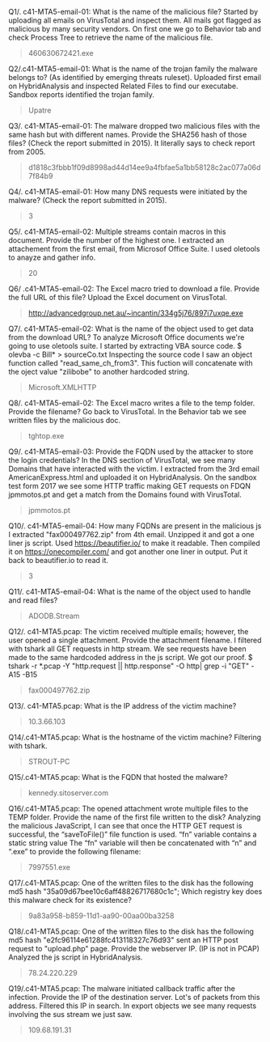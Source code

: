 Q1/. c41-MTA5-email-01: What is the name of the malicious file? 
Started by uploading all emails on VirusTotal and inspect them. All mails got flagged as malicious by many security vendors. On first one we go to Behavior tab and check Process Tree to retrieve the name of the malicious file.
> 460630672421.exe

Q2/.c41-MTA5-email-01: What is the name of the trojan family the malware belongs to? (As identified by emerging threats ruleset). 
Uploaded first email on HybridAnalysis and inspected Related Files to find our executabe. Sandbox reports identified the trojan family.
> Upatre

Q3/. c41-MTA5-email-01: The malware dropped two malicious files with the same hash but with different names. Provide the SHA256 hash of those files? (Check the report submitted in 2015). 
It literally says to check report from 2005.
> d1818c3fbbb1f09d8998ad44d14ee9a4fbfae5a1bb58128c2ac077a06d7f84b9
 
Q4/. c41-MTA5-email-01: How many DNS requests were initiated by the malware? (Check the report submitted in 2015). 
> 3

Q5/. c41-MTA5-email-02: Multiple streams contain macros in this document. Provide the number of the highest one.
I extracted an attachement from the first email, from Microsof Office Suite. I used oletools to anayze and gather info.
> 20

Q6/ .c41-MTA5-email-02: The Excel macro tried to download a file. Provide the full URL of this file? 
Upload the Excel document on VirusTotal.
> http://advancedgroup.net.au/~incantin/334g5j76/897i7uxqe.exe

Q7/. c41-MTA5-email-02: What is the name of the object used to get data from the download URL? 
To analyze Microsoft Office documents we're going to use oletools suite. I started by extracting VBA source code.
$ olevba -c Bill* > sourceCo.txt
Inspecting the source code I saw an object function called "read_same_ch_from3". This fuction will concatenate with the oject value "zilibobe" to another hardcoded string.
> Microsoft.XMLHTTP

Q8/. c41-MTA5-email-02: The Excel macro writes a file to the temp folder. Provide the filename? 
Go back to VirusTotal. In the Behavior tab we see written files by the malicious doc.
> tghtop.exe

Q9/. c41-MTA5-email-03: Provide the FQDN used by the attacker to store the login credentials?
In the DNS section of VirusTotal, we see many Domains that have interacted with the victim.
I extracted from the 3rd email AmericanExpress.html and uploaded it on HybridAnalysis.
On the sandbox test form 2017 we see some HTTP traffic making GET requests on FDQN jpmmotos.pt and get a match from the Domains found with VirusTotal.
> jpmmotos.pt

Q10/. c41-MTA5-email-04: How many FQDNs are present in the malicious js
I extracted "fax000497762.zip" from 4th email. Unzipped it and got a one liner js script. Used https://beautifier.io/ to make it readable.
Then compiled it on https://onecompiler.com/ and got another one liner in output.
Put it back to beautifier.io to read it.
> 3

Q11/. c41-MTA5-email-04: What is the name of the object used to handle and read files? 
> ADODB.Stream

Q12/. c41-MTA5.pcap: The victim received multiple emails; however, the user opened a single attachment. Provide the attachment filename. 
I filtered with tshark all GET requests in http stream. We see requests have been made to the same hardcoded address in the js script. We got our proof.
$ tshark -r *.pcap -Y "http.request || http.response" -O http| grep -i "GET" -A15 -B15
> fax000497762.zip

Q13/. c41-MTA5.pcap: What is the IP address of the victim machine?
> 10.3.66.103

Q14/.c41-MTA5.pcap: What is the hostname of the victim machine?
Filtering with tshark.
>STROUT-PC

Q15/.c41-MTA5.pcap: What is the FQDN that hosted the malware? 
>kennedy.sitoserver.com

Q16/.c41-MTA5.pcap: The opened attachment wrote multiple files to the TEMP folder. Provide the name of the first file written to the disk?
Analyzing the malicious JavaScript, I can see that once the HTTP GET request is successful, the “saveToFile()” file function is used.
“fn” variable contains a static string value
The “fn” variable will then be concatenated with “n” and “.exe” to provide the following filename:
>7997551.exe

Q17/.c41-MTA5.pcap: One of the written files to the disk has the following md5 hash "35a09d67bee10c6aff48826717680c1c"; Which registry key does this malware check for its existence?
>9a83a958-b859-11d1-aa90-00aa00ba3258

Q18/.c41-MTA5.pcap: One of the written files to the disk has the following md5 hash "e2fc96114e61288fc413118327c76d93" sent an HTTP post request to "upload.php" page. Provide the webserver IP. (IP is not in PCAP)
Analyzed the js script in HybridAnalysis.
> 78.24.220.229

Q19/.c41-MTA5.pcap: The malware initiated callback traffic after the infection. Provide the IP of the destination server. 
Lot's of packets from this address.
Filtered this IP in search.
In export objects we see many requests involving the sus stream we just saw.
> 109.68.191.31
